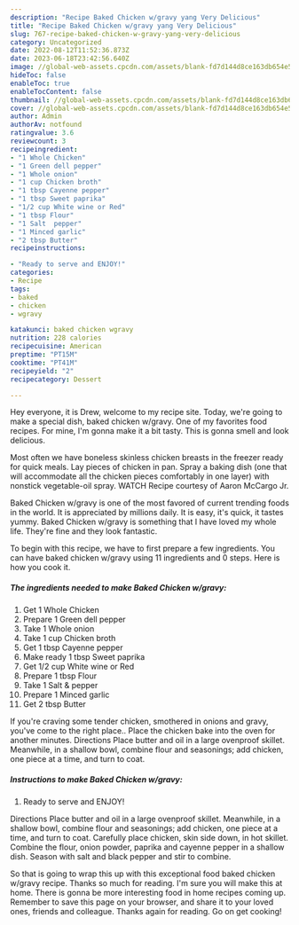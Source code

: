 ```yaml
---
description: "Recipe Baked Chicken w/gravy yang Very Delicious"
title: "Recipe Baked Chicken w/gravy yang Very Delicious"
slug: 767-recipe-baked-chicken-w-gravy-yang-very-delicious
category: Uncategorized
date: 2022-08-12T11:52:36.873Z
date: 2023-06-18T23:42:56.640Z
image: //global-web-assets.cpcdn.com/assets/blank-fd7d144d8ce163db654e5a02c40b08a2775adb7897d16e4062681dc7e1b2800f.png
hideToc: false
enableToc: true
enableTocContent: false
thumbnail: //global-web-assets.cpcdn.com/assets/blank-fd7d144d8ce163db654e5a02c40b08a2775adb7897d16e4062681dc7e1b2800f.png
cover: //global-web-assets.cpcdn.com/assets/blank-fd7d144d8ce163db654e5a02c40b08a2775adb7897d16e4062681dc7e1b2800f.png
author: Admin
authorAv: notfound
ratingvalue: 3.6
reviewcount: 3
recipeingredient:
- "1 Whole Chicken"
- "1 Green dell pepper"
- "1 Whole onion"
- "1 cup Chicken broth"
- "1 tbsp Cayenne pepper"
- "1 tbsp Sweet paprika"
- "1/2 cup White wine or Red"
- "1 tbsp Flour"
- "1 Salt  pepper"
- "1 Minced garlic"
- "2 tbsp Butter"
recipeinstructions:

- "Ready to serve and ENJOY!"
categories:
- Recipe
tags:
- baked
- chicken
- wgravy

katakunci: baked chicken wgravy 
nutrition: 228 calories
recipecuisine: American
preptime: "PT15M"
cooktime: "PT41M"
recipeyield: "2"
recipecategory: Dessert

---
```



Hey everyone, it is Drew, welcome to my recipe site. Today, we're going to make a special dish, baked chicken w/gravy. One of my favorites food recipes. For mine, I'm gonna make it a bit tasty. This is gonna smell and look delicious.

Most often we have boneless skinless chicken breasts in the freezer ready for quick meals. Lay pieces of chicken in pan. Spray a baking dish (one that will accommodate all the chicken pieces comfortably in one layer) with nonstick vegetable-oil spray. WATCH Recipe courtesy of Aaron McCargo Jr.

Baked Chicken w/gravy is one of the most favored of current trending foods in the world. It is appreciated by millions daily. It is easy, it's quick, it tastes yummy. Baked Chicken w/gravy is something that I have loved my whole life. They're fine and they look fantastic.


To begin with this recipe, we have to first prepare a few ingredients. You can have baked chicken w/gravy using 11 ingredients and 0 steps. Here is how you cook it.

<!--inarticleads1-->

##### The ingredients needed to make Baked Chicken w/gravy:

1. Get 1 Whole Chicken
1. Prepare 1 Green dell pepper
1. Take 1 Whole onion
1. Take 1 cup Chicken broth
1. Get 1 tbsp Cayenne pepper
1. Make ready 1 tbsp Sweet paprika
1. Get 1/2 cup White wine or Red
1. Prepare 1 tbsp Flour
1. Take 1 Salt &amp; pepper
1. Prepare 1 Minced garlic
1. Get 2 tbsp Butter


If you&#39;re craving some tender chicken, smothered in onions and gravy, you&#39;ve come to the right place.. Place the chicken bake into the oven for another minutes. Directions Place butter and oil in a large ovenproof skillet. Meanwhile, in a shallow bowl, combine flour and seasonings; add chicken, one piece at a time, and turn to coat. 

<!--inarticleads2-->

##### Instructions to make Baked Chicken w/gravy:


1. Ready to serve and ENJOY!

Directions Place butter and oil in a large ovenproof skillet. Meanwhile, in a shallow bowl, combine flour and seasonings; add chicken, one piece at a time, and turn to coat. Carefully place chicken, skin side down, in hot skillet. Combine the flour, onion powder, paprika and cayenne pepper in a shallow dish. Season with salt and black pepper and stir to combine. 

So that is going to wrap this up with this exceptional food baked chicken w/gravy recipe. Thanks so much for reading. I'm sure you will make this at home. There is gonna be more interesting food in home recipes coming up. Remember to save this page on your browser, and share it to your loved ones, friends and colleague. Thanks again for reading. Go on get cooking!
